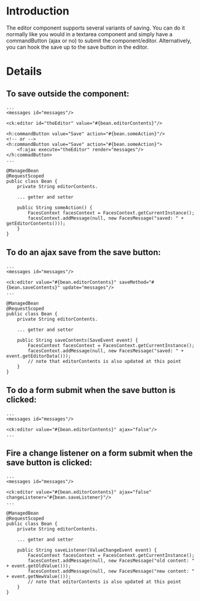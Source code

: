 # Introduction #

The editor component supports several variants of saving.  You can do it normally like you would in a textarea component and simply have a commandButton (ajax or no) to submit the component/editor.  Alternatively, you can hook the save up to the save button in the editor.


# Details #

## To save outside the component: ##
```
...
<messages id="messages"/>

<ck:editor id="theEditor" value="#{bean.editorContents}"/>

<h:commandButton value="Save" action="#{bean.someAction}"/>
<!-- or -->
<h:commandButton value="Save" action="#{bean.someAction}">
    <f:ajax execute="theEditor" render="messages"/>
</h:commadButton>
...
```
```
@ManagedBean
@RequestScoped
public class Bean {
    private String editorContents.

    ... getter and setter

    public String someAction() {
        FacesContext facesContext = FacesContext.getCurrentInstance();
        facesContext.addMessage(null, new FacesMessage("saved: " + getEditorContents()));
    }
}
```

## To do an ajax save from the save button: ##
```
...
<messages id="messages"/>

<ck:editor value="#{bean.editorContents}" saveMethod="#{bean.saveContents}" update="messages"/>
...
```
```
@ManagedBean
@RequestScoped
public class Bean {
    private String editorContents.

    ... getter and setter

    public String saveContents(SaveEvent event) {
        FacesContext facesContext = FacesContext.getCurrentInstance();
        facesContext.addMessage(null, new FacesMessage("saved: " + event.getEditorData()));
        // note that editorContents is also updated at this point
    }
}
```

## To do a form submit when the save button is clicked: ##
```
...
<messages id="messages"/>

<ck:editor value="#{bean.editorContents}" ajax="false"/>
...
```


## Fire a change listener on a form submit when the save button is clicked: ##
```
...
<messages id="messages"/>

<ck:editor value="#{bean.editorContents}" ajax="false" changeListener="#{bean.saveListener}"/>
...
```
```
@ManagedBean
@RequestScoped
public class Bean {
    private String editorContents.

    ... getter and setter

    public String saveListener(ValueChangeEvent event) {
        FacesContext facesContext = FacesContext.getCurrentInstance();
        facesContext.addMessage(null, new FacesMessage("old content: " + event.getOldValue()));
        facesContext.addMessage(null, new FacesMessage("new content: " + event.getNewValue()));
        // note that editorContents is also updated at this point
    }
}
```